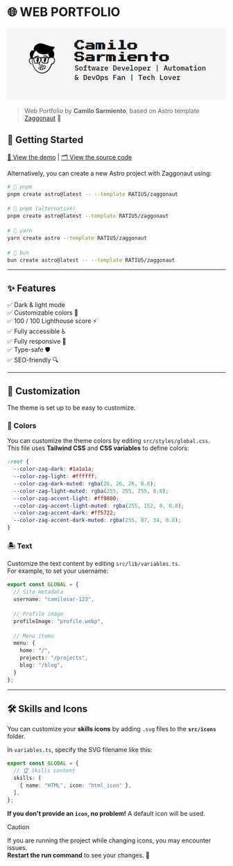# 🌐 WEB PORTFOLIO

![Portfolio Camilo Sarmiento Image](images/README.png)

> Web Portfolio by **Camilo Sarmiento**, based on Astro template [Zaggonaut](https://github.com/RATIU5/zaggonaut) 🚀

## 🚀 Getting Started

[🔗 View the demo](https://camilosar.site) | [🗂 View the source code](https://github.com/Camilo-845/WebPortfolio)

Alternatively, you can create a new Astro project with Zaggonaut using:

```bash
# 🚀 pnpm
pnpm create astro@latest -- --template RATIU5/zaggonaut

# 🚀 pnpm (alternative)
pnpm create astro@latest --template RATIU5/zaggonaut

# 🚀 yarn
yarn create astro --template RATIU5/zaggonaut

# 🚀 bun
bun create astro@latest -- --template RATIU5/zaggonaut
```

---

## ✨ Features

✅ Dark & light mode  
✅ Customizable colors 🎨  
✅ 100 / 100 Lighthouse score ⚡  
✅ Fully accessible ♿  
✅ Fully responsive 📱  
✅ Type-safe 🛡️  
✅ SEO-friendly 🔍  

---

## 🎨 Customization

The theme is set up to be easy to customize.

### 🎨 Colors

You can customize the theme colors by editing `src/styles/global.css`.  
This file uses **Tailwind CSS** and **CSS variables** to define colors:

```css
:root {
  --color-zag-dark: #1a1a1a;
  --color-zag-light: #ffffff;
  --color-zag-dark-muted: rgba(26, 26, 26, 0.8);
  --color-zag-light-muted: rgba(255, 255, 255, 0.8);
  --color-zag-accent-light: #ff9800;
  --color-zag-accent-light-muted: rgba(255, 152, 0, 0.8);
  --color-zag-accent-dark: #ff5722;
  --color-zag-accent-dark-muted: rgba(255, 87, 34, 0.8);
}
```

### 🏝️ Text

Customize the text content by editing `src/lib/variables.ts`.  
For example, to set your username:

```typescript
export const GLOBAL = {
  // Site metadata
  username: "camilosar-123",

  // Profile image
  profileImage: "profile.webp",

  // Menu items
  menu: {
    home: "/",
    projects: "/projects",
    blog: "/blog",
  }
};
```

---

## 🛠️ Skills and Icons

You can customize your **skills icons** by adding `.svg` files to the **`src/icons`** folder.

In `variables.ts`, specify the SVG filename like this:

```typescript
export const GLOBAL = {
  // 🏆 Skills content
  skills: [
    { name: "HTML", icon: "html_icon" },
  ],
};
```

**If you don't provide an `icon`, no problem!** A default icon will be used.  

> [!CAUTION]
> If you are running the project while changing icons, you may encounter issues.  
> **Restart the run command** to see your changes. 🔄  
